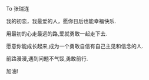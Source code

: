 To 张瑞连  
	
我的初恋，我最爱的人，愿你日后也能幸福快乐. 

用最初的心走最远的路,爱就勇敢一起走下去.  

愿意你能成长起来,成为一个勇敢自信有自己主见和信念的人.  

前路漫漫,遇到问题不气馁,勇敢前行.  

加油!  